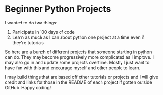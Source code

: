 # Beginner Python Projects

I wanted to do two things:
1. Participate in 100 days of code
2. Learn as much as I can about python one project at a time even if they're tutorials

So here are a bunch of different projects that someone starting in python can do. They may become progressively more complicated as I improve. I may also go in and update some projects overtime. Mostly I just want to have fun with this and encourage myself and other people to learn.

I may build things that are based off other tutorials or projects and I will give credit and links for those in the README of each project if gotten outside GitHub. Happy coding!
